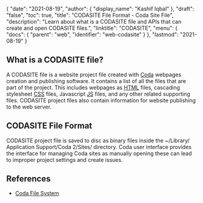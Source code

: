 {
  "date": "2021-08-19",
  "author": {
    "display_name": "Kashif Iqbal"
  },
  "draft": "false",
  "toc": true,
  "title": "CODASITE File Format - Coda Site File",
  "description": "Learn about what is a CODASITE file and APIs that can create and open CODASITE files.",
  "linktitle": "CODASITE",
  "menu": {
    "docs": {
      "parent": "web",
      "identifier": "web-codasite"
    }
  },
  "lastmod": "2021-08-19"
}

## What is a CODASITE file?

A CODASITE file is a website project file created with [Coda](https://coda.io/) webpages creation and publishing software. It contains a list of all the files that are part of the project. This includes webpages as [HTML](/web/html/) files, cascading stylesheet [CSS](/web/css/) files, Javascript [JS](/web/js/) files, and any other related supporting files. CODASITE project files also contain information for website publishing to the web server.

## CODASITE File Format

CODASITE project file is saved to disc as binary files inside the ~/​Library/​Application Support/​Coda 2/​Sites/​ directory. Coda user interface provides the interface for managing Coda sites as manually opening these can lead to improper project settings and create issues.

## References

* [Coda File System](https://en.wikipedia.org/wiki/Coda_(file_system))
